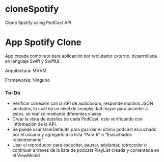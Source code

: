 # cloneSpotify
Clone Spotify using PodCast API


# App Spotify Clone

App creada como reto para aplicación por reclutador externo, desarrollada en lenguaje Swift y SwiftUI.

Arquitectura: MVVM

Frameworks: Ninguno

### To-Do

- Verificar conexión con la API de audioboom, responde muchos JSON anidados, lo cuál da un nivel de complejidad mayor para acceder a estos, se realizó mediante diferentes clases.
- Crear la vista de detalles de cada PodCast, esto verificando con información de la API.
- Se puede usar UserDefaults para guardar el último podcast escuchado por el usuario y agregarlo a la lista “Para ti” o “Escuchados recientemente”
- Usar el reproductor para escuchar, pausar, adelantar, retroceder o continuar a traves de la lista de podcast PlayList  creada y comentada en el ViewModel
